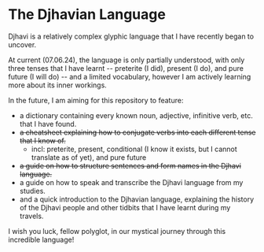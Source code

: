 # The Djhavian Language
Djhavi is a relatively complex glyphic language that I have recently began to uncover.

At current (07.06.24), the language is only partially understood, with only three tenses that I have learnt -- preterite (I did), present (I do), and pure future (I will do) -- and a limited vocabulary, however I am actively learning more about its inner workings.

In the future, I am aiming for this repository to feature:
- a dictionary containing every known noun, adjective, infinitive verb, etc. that I have found.
- ~~a cheatsheet explaining how to conjugate verbs into each different tense that I know of.~~
  - incl: preterite, present, conditional (I know it exists, but I cannot translate as of yet), and pure future 
- ~~a guide on how to structure sentences and form names in the Djhavi language.~~
- a guide on how to speak and transcribe the Djhavi language from my studies.
- and a quick introduction to the Djhavian language, explaining the history of the Djhavi people and other tidbits that I have learnt during my travels.

I wish you luck, fellow polyglot, in our mystical journey through this incredible language!
